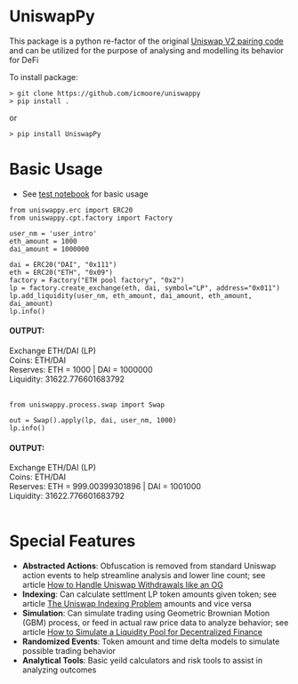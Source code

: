 # UniswapPy
This package is a python re-factor of the original [Uniswap V2 pairing code](https://github.com/Uniswap/v2-core/blob/master/contracts/UniswapV2Pair.sol) and can be 
utilized for the purpose of analysing and modelling its behavior for DeFi

To install package:
```
> git clone https://github.com/icmoore/uniswappy
> pip install .
```
or
```
> pip install UniswapPy
```

# Basic Usage

* See [test notebook](https://github.com/icmoore/uniswappy/blob/main/notebooks/tutorials/pairingcode.ipynb) for basic usage

```
from uniswappy.erc import ERC20
from uniswappy.cpt.factory import Factory

user_nm = 'user_intro'
eth_amount = 1000
dai_amount = 1000000

dai = ERC20("DAI", "0x111")
eth = ERC20("ETH", "0x09")
factory = Factory("ETH pool factory", "0x2")
lp = factory.create_exchange(eth, dai, symbol="LP", address="0x011")
lp.add_liquidity(user_nm, eth_amount, dai_amount, eth_amount, dai_amount)
lp.info()
```

#### OUTPUT:
Exchange ETH/DAI (LP) <br/>
Coins: ETH/DAI <br/>
Reserves: ETH = 1000 | DAI = 1000000 <br/>
Liquidity: 31622.776601683792 <br/><br/>

```
from uniswappy.process.swap import Swap

out = Swap().apply(lp, dai, user_nm, 1000)
lp.info()
```

#### OUTPUT:
Exchange ETH/DAI (LP) <br/>
Coins: ETH/DAI <br/>
Reserves: ETH = 999.00399301896 | DAI = 1001000 <br/>
Liquidity: 31622.776601683792 <br/><br/>


# Special Features
 * **Abstracted Actions**: Obfuscation is removed from standard Uniswap action events to help streamline analysis and lower line count; see article [How to Handle Uniswap Withdrawals like an OG](https://medium.com/coinmonks/handle-uniswap-withdrawals-like-an-og-389fe74be18c)
 * **Indexing**: Can calculate settlment LP token amounts given token; see article [The Uniswap Indexing Problem](https://medium.com/datadriveninvestor/the-uniswap-indexing-problem-8078b8b110fc) 
amounts and vice versa 
 * **Simulation**: Can simulate trading using Geometric Brownian Motion (GBM) process, or feed in actual raw price data to analyze behavior; see article [How to Simulate a Liquidity Pool for Decentralized Finance](https://medium.com/@icmoore/simulating-a-liquidity-pool-for-decentralized-finance-6f357ec8564b)
 * **Randomized Events**: Token amount and time delta models to simulate possible trading behavior
 * **Analytical Tools**: Basic yeild calculators and risk tools to assist in analyzing outcomes
 
 
